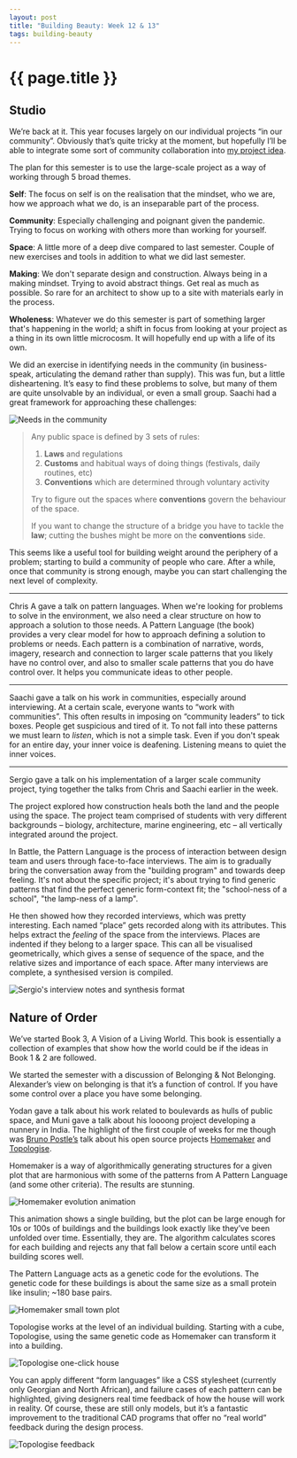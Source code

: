 ```yaml
---
layout: post
title: "Building Beauty: Week 12 & 13"
tags: building-beauty
---
```


# {{ page.title }}

## Studio

We’re back at it. This year focuses largely on our individual projects “in our community”. Obviously that’s quite tricky at the moment, but hopefully I’ll be able to integrate some sort of community collaboration into [my project idea](/2020/11/10/building-beauty-week-5#studio-individual-project).

The plan for this semester is to use the large-scale project as a way of working through 5 broad themes.

**Self**: The focus on self is on the realisation that the mindset, who we are, how we approach what we do, is an inseparable part of the process.

**Community**: Especially challenging and poignant given the pandemic. Trying to focus on working with others more than working for yourself.

**Space**: A little more of a deep dive compared to last semester. Couple of new exercises and tools in addition to what we did last semester.

**Making**: We don't separate design and construction. Always being in a making mindset. Trying to avoid abstract things. Get real as much as possible. So rare for an architect to show up to a site with materials early in the process.

**Wholeness**: Whatever we do this semester is part of something larger that's happening in the world; a shift in focus from looking at your project as a thing in its own little microcosm. It will hopefully end up with a life of its own.

We did an exercise in identifying needs in the community (in business-speak, articulating the demand rather than supply). This was fun, but a little disheartening. It’s easy to find these problems to solve, but many of them are quite unsolvable by an individual, or even a small group. Saachi had a great framework for approaching these challenges:

![Needs in the community](/images/posts/building-beauty/studio-needs-exercise.jpg)

> Any public space is defined by 3 sets of rules:
>
> 1. **Laws** and regulations
> 2. **Customs** and habitual ways of doing things (festivals, daily routines, etc)
> 3. **Conventions** which are determined through voluntary activity
>
> Try to figure out the spaces where **conventions** govern the behaviour of the space.
>
> If you want to change the structure of a bridge you have to tackle the **law**; cutting the bushes might be more on the **conventions** side.

This seems like a useful tool for building weight around the periphery of a problem; starting to build a community of people who care. After a while, once that community is strong enough, maybe you can start challenging the next level of complexity.

<hr>

Chris A gave a talk on pattern languages. When we're looking for problems to solve in the environment, we also need a clear structure on how to approach a solution to those needs. A Pattern Language (the book) provides a very clear model for how to approach defining a solution to problems or needs. Each pattern is a combination of narrative, words, imagery, research and connection to larger scale patterns that you likely have no control over, and also to smaller scale patterns that you do have control over. It helps you communicate ideas to other people.

<hr>

Saachi gave a talk on his work in communities, especially around interviewing. At a certain scale, everyone wants to “work with communities”. This often results in imposing on “community leaders” to tick boxes. People get suspicious and tired of it. To not fall into these patterns we must learn to *listen*, which is not a simple task. Even if you don't speak for an entire day, your inner voice is deafening. Listening means to quiet the inner voices.

<hr>

Sergio gave a talk on his implementation of a larger scale community project, tying together the talks from Chris and Saachi earlier in the week.

The project explored how construction heals both the land and the people using the space. The project team comprised of students with very different backgrounds – biology, architecture, marine engineering, etc – all vertically integrated around the project.

In Battle, the Pattern Language is the process of interaction between design team and users through face-to-face interviews. The aim is to gradually bring the conversation away from the "building program" and towards deep feeling. It's not about the specific project; it's about trying to find generic patterns that find the perfect generic form-context fit; the "school-ness of a school", "the lamp-ness of a lamp".

He then showed how they recorded interviews, which was pretty interesting. Each named “place” gets recorded along with its attributes. This helps extract the *feeling* of the space from the interviews. Places are indented if they belong to a larger space. This can all be visualised geometrically, which gives a sense of sequence of the space, and the relative sizes and importance of each space. After many interviews are complete, a synthesised version is compiled.

![Sergio's interview notes and synthesis format](/images/posts/building-beauty/sergio-interview-notes.jpg)

## Nature of Order

We’ve started Book 3, A Vision of a Living World. This book is essentially a collection of examples that show how the world could be if the ideas in Book 1 & 2 are followed.

We started the semester with a discussion of Belonging & Not Belonging. Alexander’s view on belonging is that it’s a function of control. If you have some control over a place you have some belonging.

Yodan gave a talk about his work related to boulevards as hulls of public space, and Muni gave a talk about his loooong project developing a nunnery in India. The highlight of the first couple of weeks for me though was [Bruno Postle’s](https://twitter.com/brunopostle) talk about his open source projects [Homemaker](https://bitbucket.org/brunopostle/urb/wiki/Homemaker) and [Topologise](https://bitbucket.org/brunopostle/urb/src/master/README_TOPOLOGISE.md).

Homemaker is a way of algorithmically generating structures for a given plot that are harmonious with some of the patterns from A Pattern Language (and some other criteria). The results are stunning.

![Homemaker evolution animation](/images/posts/building-beauty/homemaker-evolution-animation.gif)

This animation shows a single building, but the plot can be large enough for 10s or 100s of buildings and the buildings look exactly like they’ve been unfolded over time. Essentially, they are. The algorithm calculates scores for each building and rejects any that fall below a certain score until each building scores well.

The Pattern Language acts as a genetic code for the evolutions. The genetic code for these buildings is about the same size as a small protein like insulin; ~180 base pairs.

![Homemaker small town plot](/images/posts/building-beauty/homemaker-small-town-plot.jpg)

Topologise works at the level of an individual building. Starting with a cube, Topologise, using the same genetic code as Homemaker can transform it into a building.

![Topologise one-click house](/images/posts/building-beauty/topologise-one-click-house.jpg)

You can apply different “form languages” like a CSS stylesheet (currently only Georgian and North African), and failure cases of each pattern can be highlighted, giving designers real time feedback of how the house will work in reality. Of course, these are still only models, but it’s a fantastic improvement to the traditional CAD programs that offer no “real world” feedback during the design process.

![Topologise feedback](/images/posts/building-beauty/topologise-feedback.jpg)
